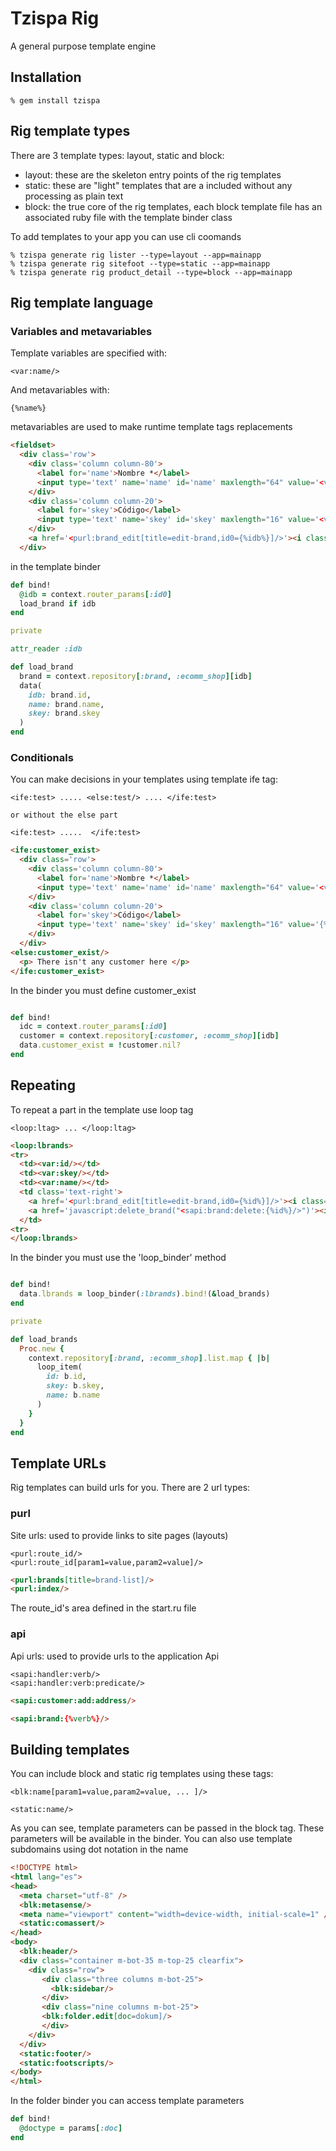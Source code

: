 # Tzispa Rig

A general purpose template engine

## Installation

```shell
% gem install tzispa
```

## Rig template types

There are 3 template types: layout, static and block:

* layout: these are the skeleton entry points of the rig templates
* static: these are "light" templates that are a included without any processing as plain text
* block: the true core of the rig templates, each block template file has an associated ruby file with the template binder class

To add templates to your app you can use cli coomands

```shell
% tzispa generate rig lister --type=layout --app=mainapp
% tzispa generate rig sitefoot --type=static --app=mainapp
% tzispa generate rig product_detail --type=block --app=mainapp
```

## Rig template language

### Variables and metavariables

Template variables are specified with:
```
<var:name/>
```

And metavariables with:
```
{%name%}
```

metavariables are used to make runtime template tags replacements
```html
<fieldset>
  <div class='row'>
    <div class='column column-80'>
      <label for='name'>Nombre *</label>
      <input type='text' name='name' id='name' maxlength="64" value='<var:name/>' required='required' />
    </div>
    <div class='column column-20'>
      <label for='skey'>Código</label>
      <input type='text' name='skey' id='skey' maxlength="16" value='<var:skey/>'/>
    </div>
    <a href='<purl:brand_edit[title=edit-brand,id0={%idb%}]/>'><i class='fa fa-edit'></i></a>
  </div>
```

in the template binder
```ruby
def bind!
  @idb = context.router_params[:id0]
  load_brand if idb
end

private

attr_reader :idb

def load_brand
  brand = context.repository[:brand, :ecomm_shop][idb]
  data(
    idb: brand.id,
    name: brand.name,
    skey: brand.skey
  )
end
```

### Conditionals

You can make decisions in your templates using template ife tag:
```
<ife:test> ..... <else:test/> .... </ife:test>

or without the else part

<ife:test> .....  </ife:test>
```

```html
<ife:customer_exist>
  <div class='row'>
    <div class='column column-80'>
      <label for='name'>Nombre *</label>
      <input type='text' name='name' id='name' maxlength="64" value='<var:name/>' required='required' />
    </div>
    <div class='column column-20'>
      <label for='skey'>Código</label>
      <input type='text' name='skey' id='skey' maxlength="16" value='{%skey%}'/>
    </div>
  </div>
<else:customer_exist/>  
  <p> There isn't any customer here </p>
</ife:customer_exist>  
```

In the binder you must define customer_exist
```ruby

def bind!
  idc = context.router_params[:id0]
  customer = context.repository[:customer, :ecomm_shop][idb]
  data.customer_exist = !customer.nil?
end

```

## Repeating

To repeat a part in the template use loop tag
```
<loop:ltag> ... </loop:ltag>
```

```html
<loop:lbrands>
<tr>
  <td><var:id/></td>
  <td><var:skey/></td>
  <td><var:name/></td>
  <td class='text-right'>
    <a href='<purl:brand_edit[title=edit-brand,id0={%id%}]/>'><i class='fa fa-edit'></i></a>
    <a href='javascript:delete_brand("<sapi:brand:delete:{%id%}/>")'><i class='fa fa-trash'></i></a>
  </td>
<tr>
</loop:lbrands>
```

In the binder you must use the 'loop_binder' method
```ruby

def bind!
  data.lbrands = loop_binder(:lbrands).bind!(&load_brands)
end

private

def load_brands
  Proc.new {
    context.repository[:brand, :ecomm_shop].list.map { |b|
      loop_item(
        id: b.id,
        skey: b.skey,
        name: b.name
      )
    }
  }
end
```

## Template URLs

Rig templates can build urls for you. There are 2 url types:

### purl

Site urls: used to provide links to site pages (layouts)

```
<purl:route_id/>
<purl:route_id[param1=value,param2=value]/>
```

```html
<purl:brands[title=brand-list]/>
<purl:index/>
```
The route_id's area defined in the start.ru file

### api

Api urls: used to provide urls to the application Api

```
<sapi:handler:verb/>
<sapi:handler:verb:predicate/>
```

```html
<sapi:customer:add:address/>

<sapi:brand:{%verb%}/>
```

## Building templates

You can include block and static rig templates using these tags:
```
<blk:name[param1=value,param2=value, ... ]/>

<static:name/>
```

As you can see, template parameters can be passed in the block tag.
These parameters will be available in the binder.
You can also use template subdomains using dot notation in the name
```html
<!DOCTYPE html>
<html lang="es">
<head>
  <meta charset="utf-8" />
  <blk:metasense/>
  <meta name="viewport" content="width=device-width, initial-scale=1" />
  <static:comassert/>
</head>
<body>
  <blk:header/>
  <div class="container m-bot-35 m-top-25 clearfix">
    <div class="row">
       <div class="three columns m-bot-25">
         <blk:sidebar/>
       </div>
       <div class="nine columns m-bot-25">
       <blk:folder.edit[doc=dokum]/>
       </div>
    </div>
  </div>
  <static:footer/>
  <static:footscripts/>
</body>
</html>
```

In the folder binder you can access template parameters
```ruby
def bind!
  @doctype = params[:doc]
end
```
